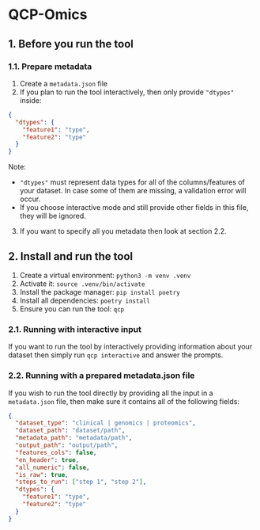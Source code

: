 # QCP-Omics

## 1. Before you run the tool

### 1.1. Prepare metadata

1. Create a `metadata.json` file
2. If you plan to run the tool interactively, then only provide `"dtypes"` inside:

```json
{
  "dtypes": {
    "feature1": "type",
    "feature2": "type"
  }
}
```

Note:

- `"dtypes"` must represent data types for all of the columns/features of your dataset. In
case some of them are missing, a validation error will occur.
- If you choose interactive mode and still provide other fields in this file, they will be
ignored.

3. If you want to specify all you metadata then look at section 2.2.

## 2. Install and run the tool

1. Create a virtual environment: `python3 -m venv .venv`
2. Activate it: `source .venv/bin/activate`
3. Install the package manager: `pip install poetry`
4. Install all dependencies: `poetry install`
5. Ensure you can run the tool: `qcp`

### 2.1. Running with interactive input

If you want to run the tool by interactively providing information about your dataset then
simply run `qcp interactive` and answer the prompts.

### 2.2. Running with a prepared metadata.json file

If you wish to run the tool directly by providing all the input in a `metadata.json` file, then
make sure it contains all of the following fields:

```json
{
  "dataset_type": "clinical | genomics | proteomics",
  "dataset_path": "dataset/path",
  "metadata_path": "metadata/path",
  "output_path": "output/path",
  "features_cols": false,
  "en_header": true,
  "all_numeric": false,
  "is_raw": true,
  "steps_to_run": ["step 1", "step 2"],
  "dtypes": {
    "feature1": "type",
    "feature2": "type"
  }
}
```
